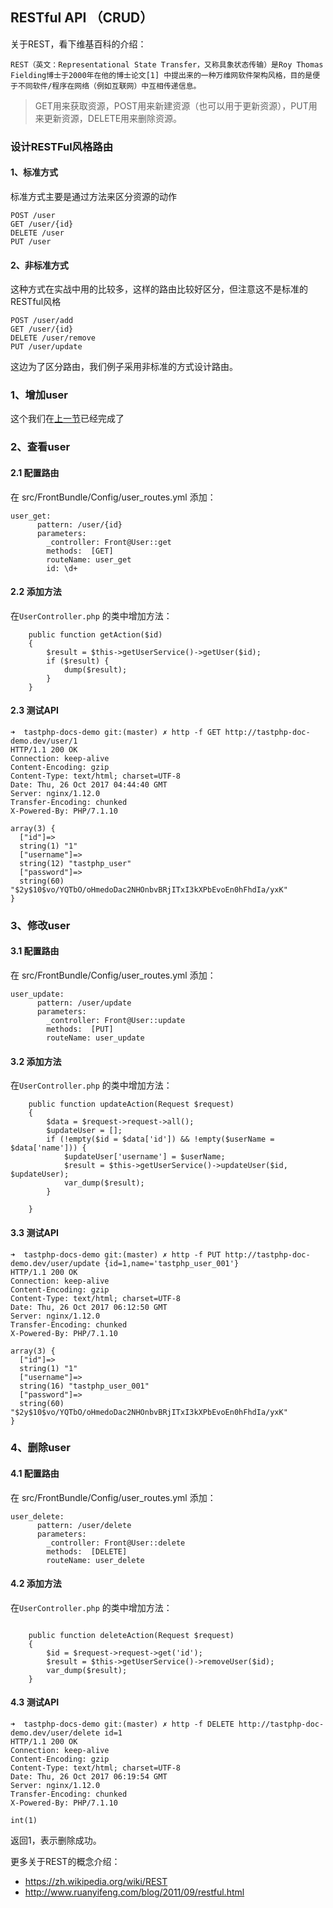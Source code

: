 ## RESTful API （CRUD）

关于REST，看下维基百科的介绍：

```
REST（英文：Representational State Transfer，又称具象状态传输）是Roy Thomas Fielding博士于2000年在他的博士论文[1] 中提出来的一种万维网软件架构风格，目的是便于不同软件/程序在网络（例如互联网）中互相传递信息。
```


> GET用来获取资源，POST用来新建资源（也可以用于更新资源），PUT用来更新资源，DELETE用来删除资源。


### 设计RESTFul风格路由


#### 1、标准方式

标准方式主要是通过方法来区分资源的动作


```
POST /user
GET /user/{id}
DELETE /user
PUT /user
```

#### 2、非标准方式

这种方式在实战中用的比较多，这样的路由比较好区分，但注意这不是标准的RESTful风格

```
POST /user/add
GET /user/{id}
DELETE /user/remove
PUT /user/update
```

这边为了区分路由，我们例子采用非标准的方式设计路由。


### 1、增加user

这个我们在[上一节](https://github.com/tastphp/tastphp-docs/blob/master/zh/shu-ju-ku-xiang-guan.md)已经完成了

### 2、查看user

#### 2.1 配置路由

在 src/FrontBundle/Config/user_routes.yml 添加：

```
user_get:
      pattern: /user/{id}
      parameters:
        _controller: Front@User::get
        methods:  [GET]
        routeName: user_get
        id: \d+
```

#### 2.2 添加方法

在`UserController.php` 的类中增加方法：

```
    public function getAction($id)
    {
        $result = $this->getUserService()->getUser($id);
        if ($result) {
            dump($result);
        }
    }
```

#### 2.3 测试API

```
➜  tastphp-docs-demo git:(master) ✗ http -f GET http://tastphp-doc-demo.dev/user/1
HTTP/1.1 200 OK
Connection: keep-alive
Content-Encoding: gzip
Content-Type: text/html; charset=UTF-8
Date: Thu, 26 Oct 2017 04:44:40 GMT
Server: nginx/1.12.0
Transfer-Encoding: chunked
X-Powered-By: PHP/7.1.10

array(3) {
  ["id"]=>
  string(1) "1"
  ["username"]=>
  string(12) "tastphp_user"
  ["password"]=>
  string(60) "$2y$10$vo/YQTbO/oHmedoDac2NHOnbvBRjITxI3kXPbEvoEn0hFhdIa/yxK"
}
```

### 3、修改user

#### 3.1 配置路由

在 src/FrontBundle/Config/user_routes.yml 添加：

```
user_update:
      pattern: /user/update
      parameters:
        _controller: Front@User::update
        methods:  [PUT]
        routeName: user_update
```
#### 3.2 添加方法

在`UserController.php` 的类中增加方法：

```
    public function updateAction(Request $request)
    {
        $data = $request->request->all();
        $updateUser = [];
        if (!empty($id = $data['id']) && !empty($userName = $data['name'])) {
            $updateUser['username'] = $userName;
            $result = $this->getUserService()->updateUser($id, $updateUser);
            var_dump($result);
        }

    }
```
#### 3.3 测试API

```
➜  tastphp-docs-demo git:(master) ✗ http -f PUT http://tastphp-doc-demo.dev/user/update {id=1,name='tastphp_user_001'}
HTTP/1.1 200 OK
Connection: keep-alive
Content-Encoding: gzip
Content-Type: text/html; charset=UTF-8
Date: Thu, 26 Oct 2017 06:12:50 GMT
Server: nginx/1.12.0
Transfer-Encoding: chunked
X-Powered-By: PHP/7.1.10

array(3) {
  ["id"]=>
  string(1) "1"
  ["username"]=>
  string(16) "tastphp_user_001"
  ["password"]=>
  string(60) "$2y$10$vo/YQTbO/oHmedoDac2NHOnbvBRjITxI3kXPbEvoEn0hFhdIa/yxK"
}
```

### 4、删除user

#### 4.1 配置路由

在 src/FrontBundle/Config/user_routes.yml 添加：

```
user_delete:
      pattern: /user/delete
      parameters:
        _controller: Front@User::delete
        methods:  [DELETE]
        routeName: user_delete
```

#### 4.2 添加方法

在`UserController.php` 的类中增加方法：

```

    public function deleteAction(Request $request)
    {
        $id = $request->request->get('id');
        $result = $this->getUserService()->removeUser($id);
        var_dump($result);
    }

```
#### 4.3 测试API

```
➜  tastphp-docs-demo git:(master) ✗ http -f DELETE http://tastphp-doc-demo.dev/user/delete id=1
HTTP/1.1 200 OK
Connection: keep-alive
Content-Encoding: gzip
Content-Type: text/html; charset=UTF-8
Date: Thu, 26 Oct 2017 06:19:54 GMT
Server: nginx/1.12.0
Transfer-Encoding: chunked
X-Powered-By: PHP/7.1.10

int(1)

```

返回1，表示删除成功。

更多关于REST的概念介绍：

* https://zh.wikipedia.org/wiki/REST
* http://www.ruanyifeng.com/blog/2011/09/restful.html


